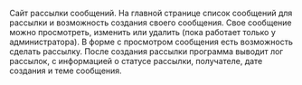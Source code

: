 Сайт рассылки сообщений.
На главной странице список сообщений для рассылки и возможность создания своего сообщения. Свое сообщение можно просмотреть, изменить или удалить (пока работает только у администратора).
В форме с просмотром сообщения есть возможность сделать рассылку.
После создания рассылки программа выводит лог рассылок, с информацией о статусе рассылки, получателе, дате создания и теме сообщения.
